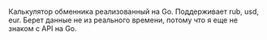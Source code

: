 Калькулятор обменника реализованный на Go. Поддерживает rub, usd, eur. Берет данные не из реального времени, потому что я еще не знаком с API на Go.